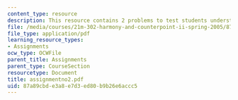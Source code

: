 ```yaml
---
content_type: resource
description: This resource contains 2 problems to test students understanding.
file: /media/courses/21m-302-harmony-and-counterpoint-ii-spring-2005/87a89cbde3a8e7d3ed80b9b26e6accc5_assignmentno2.pdf
file_type: application/pdf
learning_resource_types:
- Assignments
ocw_type: OCWFile
parent_title: Assignments
parent_type: CourseSection
resourcetype: Document
title: assignmentno2.pdf
uid: 87a89cbd-e3a8-e7d3-ed80-b9b26e6accc5
---
```

